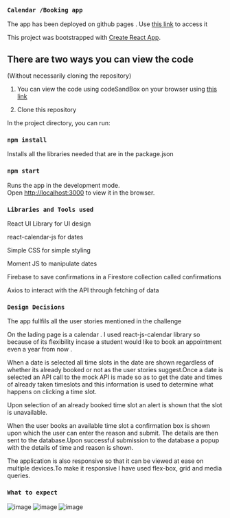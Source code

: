 ### `Calendar /Booking app`

The app has been deployed on github pages . Use [this link](https://julienyaware.github.io/challengeCareerFoundry/) to access it

This project was bootstrapped with [Create React App](https://github.com/facebook/create-react-app).

## There are two ways you can view the code

(Without necessarily cloning the repository)

1. You can view the code using codeSandBox on your browser using [this link](https://codesandbox.io/s/github/julienyaware/challengeCareerFoundry)

2. Clone this repository

In the project directory, you can run:

### `npm install`

Installs all the libraries needed that are in the package.json

### `npm start`

Runs the app in the development mode.\
Open [http://localhost:3000](http://localhost:3000) to view it in the browser.


### `Libraries and Tools used`

React UI Library for UI design

react-calendar-js for dates

Simple CSS for simple styling

Moment JS to manipulate dates

Firebase to save confirmations in a Firestore collection called confirmations

Axios to interact with the API through fetching of data

### `Design Decisions`

The app fullfils all the user stories mentioned in the challenge

On the lading page is a calendar . I used react-js-calendar library so because of its flexibility incase a  student would like to book an appointment even a year from now .

When a date is selected all time slots in the date are shown regardless of whether its already booked or not as the user stories suggest.Once a date is selected an API call to the mock API is made so as to get the date and times of already taken timeslots and this information is used to determine what happens on clicking a time slot.

Upon selection of an already booked time slot an alert is shown that the slot is unavailable. 

When the user books an available time slot a confirmation box is shown upon which the user can enter the reason and submit. The details are then sent to the database.Upon successful submission to the database a popup with the details of time and reason is shown.

The application is also responsive so that it can be viewed at ease on multiple devices.To make it responsive I have used flex-box, grid and media queries.


### `What to expect`

![image](https://user-images.githubusercontent.com/13431164/125536808-fab8f42e-4388-4f1f-9f6d-ee11eaadb97e.png)
![image](https://user-images.githubusercontent.com/13431164/125536854-8c455e7c-8f00-4684-80b4-1efff8b00289.png)
![image](https://user-images.githubusercontent.com/13431164/125536924-a8a44835-e231-4c30-a8a8-d0d267f38d2f.png)



